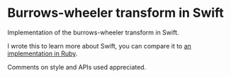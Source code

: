 Burrows-wheeler transform in Swift
===============================

Implementation of the burrows-wheeler transform in Swift.

I wrote this to learn more about Swift, you can compare it to [an implementation in Ruby](https://github.com/zetter/burrows-wheeler-transform/blob/implementation/lib/bwt.rb).

Comments on style and APIs used appreciated.
